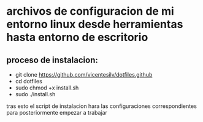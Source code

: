 # archivos de configuracion de mi entorno linux desde herramientas hasta entorno de escritorio


## proceso de instalacion:
- git clone https://github.com/vicentesilv/dotfiles.github
- cd dotfiles
- sudo chmod +x install.sh
- sudo ./install.sh

tras esto el script de instalacion hara las configuraciones correspondientes para posteriormente empezar a trabajar
